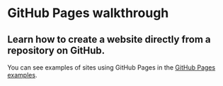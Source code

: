 # GitHub Pages walkthrough
Learn how to create a website directly from a repository on GitHub.
---
You can see examples of sites using GitHub Pages in the [GitHub Pages examples](https://github.com/collections/github-pages-examples).
